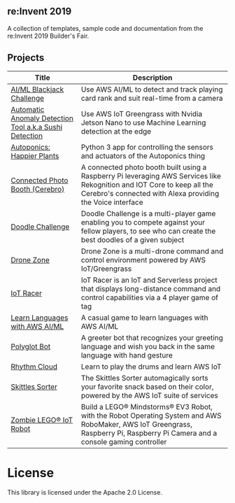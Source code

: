 ## re:Invent 2019

A collection of templates, sample code and documentation from the re:Invent 2019 Builder's Fair.

## Projects

| Title | Description |
|---------|-------------|
| [AI/ML Blackjack Challenge](ai-ml-blackjack-challenge) | Use AWS AI/ML to detect and track playing card rank and suit real-time from a camera |
| [Automatic Anomaly Detection Tool a.k.a Sushi Detection](automatic-anomaly-detection-tool) | Use AWS IoT Greengrass with Nvidia Jetson Nano to use Machine Learning detection at the edge |
| [Autoponics: Happier Plants](autoponics/thing-app) | Python 3 app for controlling the sensors and actuators of the Autoponics thing |
| [Connected Photo Booth (Cerebro)](connected-photo-booth) | A connected photo booth built using a Raspberry Pi leveraging AWS Services like Rekognition and IOT Core to keep all the Cerebro's connected with Alexa providing the Voice interface |
| [Doodle Challenge](doodlechallenge) | Doodle Challenge is a multi-player game enabling you to compete against your fellow players, to see who can create the best doodles of a given subject |
| [Drone Zone](drone-zone) | Drone Zone is a multi-drone command and control environment powered by AWS IoT/Greengrass |
| [IoT Racer](iot-racing-ninja) | IoT Racer is an IoT and Serverless project that displays long-distance command and control capabilities via a 4 player game of tag |
| [Learn Languages with AWS AI/ML](learn-languages-ai-ml) | A casual game to learn languages with AWS AI/ML |
| [Polyglot Bot](polyglot-bot) | A greeter bot that recognizes your greeting language and wish you back in the same language with hand gesture |
| [Rhythm Cloud](rhythm-cloud) | Learn to play the drums and learn AWS IoT |
| [Skittles Sorter](skittle-sorter) | The Skittles Sorter automagically sorts your favorite snack based on their color, powered by the AWS IoT suite of services |
| [Zombie LEGO® IoT Robot](lego-ev3-raspberry-pi-robot) | Build a LEGO® Mindstorms® EV3 Robot, with the Robot Operating System and AWS RoboMaker, AWS IoT Greengrass, Raspberry Pi, Raspberry Pi Camera and a console gaming controller |

# License

This library is licensed under the Apache 2.0 License.
